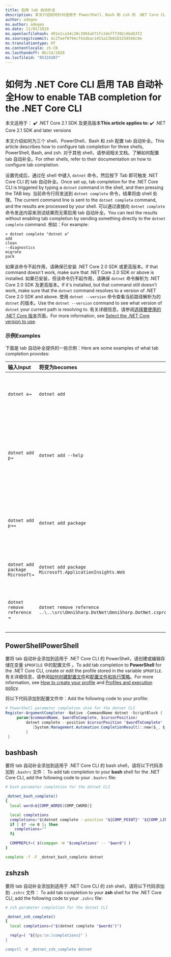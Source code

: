 ```yaml
---
title: 启用 tab 自动补全
description: 本文介绍如何针对适用于 PowerShell、Bash 和 zsh 的 .NET Core CLI 启用 tab 自动补全。
author: adegeo
ms.author: adegeo
ms.date: 11/03/2019
ms.openlocfilehash: 491e1ca34c20c3994a571fc2deff7392c6bdb3f2
ms.sourcegitcommit: dc2feef0794cf41dbac1451a13b8183258566c0e
ms.translationtype: HT
ms.contentlocale: zh-CN
ms.lasthandoff: 06/24/2020
ms.locfileid: "85324387"
---
```

# <a name="how-to-enable-tab-completion-for-the-net-core-cli"></a><span data-ttu-id="d80f9-103">如何为 .NET Core CLI 启用 TAB 自动补全</span><span class="sxs-lookup"><span data-stu-id="d80f9-103">How to enable TAB completion for the .NET Core CLI</span></span>

<span data-ttu-id="d80f9-104"> 本文适用于： ✔️ .NET Core 2.1 SDK 及更高版本</span><span class="sxs-lookup"><span data-stu-id="d80f9-104">**This article applies to:** ✔️ .NET Core 2.1 SDK and later versions</span></span>

<span data-ttu-id="d80f9-105">本文介绍如何为三个 shell、PowerShell、Bash 和 zsh 配置 tab 自动补全。</span><span class="sxs-lookup"><span data-stu-id="d80f9-105">This article describes how to configure tab completion for three shells, PowerShell, Bash, and zsh.</span></span> <span data-ttu-id="d80f9-106">对于其他 shell，请参阅相关文档，了解如何配置 tab 自动补全。</span><span class="sxs-lookup"><span data-stu-id="d80f9-106">For other shells, refer to their documentation on how to configure tab completion.</span></span>

<span data-ttu-id="d80f9-107">设置完成后，通过在 shell 中键入 `dotnet` 命令，然后按下 Tab 即可触发 .NET Core CLI 的 tab 自动补全。</span><span class="sxs-lookup"><span data-stu-id="d80f9-107">Once set up, tab completion for the .NET Core CLI is triggered by typing a `dotnet` command in the shell, and then pressing the TAB key.</span></span> <span data-ttu-id="d80f9-108">当前命令行将发送到 `dotnet complete` 命令，结果将由 shell 处理。</span><span class="sxs-lookup"><span data-stu-id="d80f9-108">The current command line is sent to the `dotnet complete` command, and the results are processed by your shell.</span></span> <span data-ttu-id="d80f9-109">可以通过直接向 `dotnet complete` 命令发送内容来测试结果而无需启用 tab 自动补全。</span><span class="sxs-lookup"><span data-stu-id="d80f9-109">You can test the results without enabling tab completion by sending something directly to the `dotnet complete` command.</span></span> <span data-ttu-id="d80f9-110">例如：</span><span class="sxs-lookup"><span data-stu-id="d80f9-110">For example:</span></span>

```console
> dotnet complete "dotnet a"
add
clean
--diagnostics
migrate
pack
```

<span data-ttu-id="d80f9-111">如果该命令不起作用，请确保已安装 .NET Core 2.0 SDK 或更高版本。</span><span class="sxs-lookup"><span data-stu-id="d80f9-111">If that command doesn't work, make sure that .NET Core 2.0 SDK or above is installed.</span></span> <span data-ttu-id="d80f9-112">如果已安装，但该命令仍不起作用，请确保 `dotnet` 命令解析为 .NET Core 2.0 SDK 及更高版本。</span><span class="sxs-lookup"><span data-stu-id="d80f9-112">If it's installed, but that command still doesn't work, make sure that the `dotnet` command resolves to a version of .NET Core 2.0 SDK and above.</span></span> <span data-ttu-id="d80f9-113">使用 `dotnet --version` 命令查看当前路径解析为的 `dotnet` 的版本。</span><span class="sxs-lookup"><span data-stu-id="d80f9-113">Use the `dotnet --version` command to see what version of `dotnet` your current path is resolving to.</span></span> <span data-ttu-id="d80f9-114">有关详细信息，请参阅[选择要使用的 .NET Core 版本](../versions/selection.md)页面。</span><span class="sxs-lookup"><span data-stu-id="d80f9-114">For more information, see [Select the .NET Core version to use](../versions/selection.md).</span></span>

### <a name="examples"></a><span data-ttu-id="d80f9-115">示例</span><span class="sxs-lookup"><span data-stu-id="d80f9-115">Examples</span></span>

<span data-ttu-id="d80f9-116">下面是 tab 自动补全提供的一些示例：</span><span class="sxs-lookup"><span data-stu-id="d80f9-116">Here are some examples of what tab completion provides:</span></span>

<span data-ttu-id="d80f9-117">输入</span><span class="sxs-lookup"><span data-stu-id="d80f9-117">Input</span></span>                                | <span data-ttu-id="d80f9-118">将变为</span><span class="sxs-lookup"><span data-stu-id="d80f9-118">becomes</span></span>                                                                     | <span data-ttu-id="d80f9-119">因为</span><span class="sxs-lookup"><span data-stu-id="d80f9-119">because</span></span>
:------------------------------------|:----------------------------------------------------------------------------|:--------------------------------
`dotnet a⇥`                          | `dotnet add`                                                                 | <span data-ttu-id="d80f9-120">`add` 是第一项子命令，按字母排序。</span><span class="sxs-lookup"><span data-stu-id="d80f9-120">`add` is the first subcommand, alphabetically.</span></span>
`dotnet add p⇥`                      | `dotnet add --help`                                                          | <span data-ttu-id="d80f9-121">Tab 自动补全匹配子字符串，`--help` 首先按字母顺序排列。</span><span class="sxs-lookup"><span data-stu-id="d80f9-121">Tab completion matches substrings and `--help` comes first alphabetically.</span></span>
`dotnet add p⇥⇥`                    | `dotnet add package`                                                          | <span data-ttu-id="d80f9-122">第二次按 Tab 将显示下一条建议。</span><span class="sxs-lookup"><span data-stu-id="d80f9-122">Pressing tab a second time brings up the next suggestion.</span></span>
`dotnet add package Microsoft⇥`      | `dotnet add package Microsoft.ApplicationInsights.Web`                      | <span data-ttu-id="d80f9-123">结果按字母顺序返回。</span><span class="sxs-lookup"><span data-stu-id="d80f9-123">Results are returned alphabetically.</span></span>
`dotnet remove reference ⇥`          | `dotnet remove reference ..\..\src\OmniSharp.DotNet\OmniSharp.DotNet.csproj` | <span data-ttu-id="d80f9-124">Tab 自动补全是可识别的项目文件。</span><span class="sxs-lookup"><span data-stu-id="d80f9-124">Tab completion is project file aware.</span></span>

## <a name="powershell"></a><span data-ttu-id="d80f9-125">PowerShell</span><span class="sxs-lookup"><span data-stu-id="d80f9-125">PowerShell</span></span>

<span data-ttu-id="d80f9-126">要将 tab 自动补全添加到适用于 .NET Core CLI 的 PowerShell，请创建或编辑存储在变量 `$PROFILE` 中的配置文件  。</span><span class="sxs-lookup"><span data-stu-id="d80f9-126">To add tab completion to **PowerShell** for the .NET Core CLI, create or edit the profile stored in the variable `$PROFILE`.</span></span> <span data-ttu-id="d80f9-127">有关详细信息，请参阅[如何创建配置文件](/powershell/module/microsoft.powershell.core/about/about_profiles#how-to-create-a-profile)和[配置文件和执行策略](/powershell/module/microsoft.powershell.core/about/about_profiles#profiles-and-execution-policy)。</span><span class="sxs-lookup"><span data-stu-id="d80f9-127">For more information, see [How to create your profile](/powershell/module/microsoft.powershell.core/about/about_profiles#how-to-create-a-profile) and [Profiles and execution policy](/powershell/module/microsoft.powershell.core/about/about_profiles#profiles-and-execution-policy).</span></span>

<span data-ttu-id="d80f9-128">将以下代码添加到配置文件中：</span><span class="sxs-lookup"><span data-stu-id="d80f9-128">Add the following code to your profile:</span></span>

```powershell
# PowerShell parameter completion shim for the dotnet CLI
Register-ArgumentCompleter -Native -CommandName dotnet -ScriptBlock {
     param($commandName, $wordToComplete, $cursorPosition)
         dotnet complete --position $cursorPosition "$wordToComplete" | ForEach-Object {
            [System.Management.Automation.CompletionResult]::new($_, $_, 'ParameterValue', $_)
         }
 }
```

## <a name="bash"></a><span data-ttu-id="d80f9-129">bash</span><span class="sxs-lookup"><span data-stu-id="d80f9-129">bash</span></span>

<span data-ttu-id="d80f9-130">要将 tab 自动补全添加到适用于 .NET Core CLI 的 bash shell，请将以下代码添加到 `.bashrc` 文件： </span><span class="sxs-lookup"><span data-stu-id="d80f9-130">To add tab completion to your **bash** shell for the .NET Core CLI, add the following code to your `.bashrc` file:</span></span>

```bash
# bash parameter completion for the dotnet CLI

_dotnet_bash_complete()
{
  local word=${COMP_WORDS[COMP_CWORD]}

  local completions
  completions="$(dotnet complete --position "${COMP_POINT}" "${COMP_LINE}" 2>/dev/null)"
  if [ $? -ne 0 ]; then
    completions=""
  fi

  COMPREPLY=( $(compgen -W "$completions" -- "$word") )
}

complete -f -F _dotnet_bash_complete dotnet
```

## <a name="zsh"></a><span data-ttu-id="d80f9-131">zsh</span><span class="sxs-lookup"><span data-stu-id="d80f9-131">zsh</span></span>

<span data-ttu-id="d80f9-132">要将 tab 自动补全添加到适用于 .NET Core CLI 的 zsh shell，请将以下代码添加到 `.zshrc` 文件： </span><span class="sxs-lookup"><span data-stu-id="d80f9-132">To add tab completion to your **zsh** shell for the .NET Core CLI, add the following code to your `.zshrc` file:</span></span>

```zsh
# zsh parameter completion for the dotnet CLI

_dotnet_zsh_complete()
{
  local completions=("$(dotnet complete "$words")")

  reply=( "${(ps:\n:)completions}" )
}

compctl -K _dotnet_zsh_complete dotnet
```
